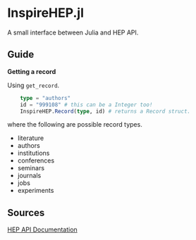 # InspireHEP.jl

A small interface between Julia and HEP API.

## Guide

**Getting a record**

Using `get_record`.

```julia
    type = "authors"
    id = "999108" # this can be a Integer too!
    InspireHEP.Record(type, id) # returns a Record struct.
```

where the following are possible record types.

- literature 
- authors 
- institutions 
- conferences 
- seminars 
- journals 
- jobs 
- experiments 

## Sources

[HEP API Documentation](https://github.com/inspirehep/rest-api-doc)
